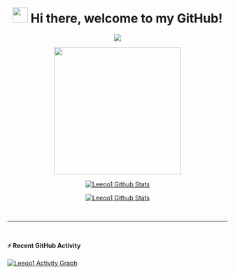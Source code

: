 <h1 align="center"><img src="https://media.giphy.com/media/hvRJCLFzcasrR4ia7z/giphy.gif" width="35"> Hi there, welcome to my GitHub!</h1>

<p align='center'>
  <a href="https://github.com/LEEOO1"><img src="https://readme-typing-svg.herokuapp.com?duration=4000&color=0085E9&center=true&width=600&lines=Hi+i'm+Leo.%231154%2C+16+years+old+Developer+from+Italy;Known+languages%3A;Lua%2C+Javascript%2C+Java%2C+C%2C+C%2B%2B%2C+Php%2C+Html%2C+Css%2C+Scss;Problem+Solving+"></a>
</p>

<p align="center">
  <a href="https://github.com/LEEOO1"><img src='https://media0.giphy.com/media/0TtX2qqpxp3pIafzio/giphy.gif' width='290'></a>
</p>

<p align="center">
  <a href="https://github.com/LEEOO1"><img align="center" src="https://github-readme-stats.vercel.app/api?username=leeoo1&show_icons=true&line_height=20&title_color=7A7ADB&icon_color=2234AE&text_color=D3D3D3&bg_color=0,000000,130F40" alt="Leeoo1 Github Stats"></a>
</p>

<p align="center">
  <a href="https://github.com/LEEOO1"><img align="center" src="https://github-readme-stats.vercel.app/api/top-langs/?username=leeoo1&layout=compact&langs_count=10&show_icons=true&line_height=20&title_color=7A7ADB&icon_color=2234AE&text_color=D3D3D3&bg_color=0,000000,130F40" alt="Leeoo1 Github Stats"></a>
</p>
<br/>

----

<br/>
<p align="center">
  <summary><b>⚡ Recent GitHub Activity</b></summary>
  <br/>
  <a href="https://github.com/LEEOO1"><img alt="Leeoo1 Activity Graph" src="https://activity-graph.herokuapp.com/graph?username=leeoo1&custom_title=Leeoo1's%20Contribution%20Graph&theme=react-dark" /></a>
</p>
